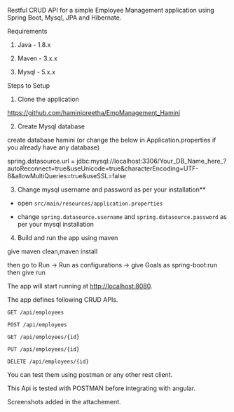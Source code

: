 Restful CRUD API for a simple Employee Management application using Spring Boot, Mysql, JPA and Hibernate.

Requirements

1. Java - 1.8.x

2. Maven - 3.x.x

3. Mysql - 5.x.x

Steps to Setup

1. Clone the application


https://github.com/haminipreetha/EmpManagement_Hamini


2. Create Mysql database

create database hamini (or change the below in Application.properties if you already have any database)

spring.datasource.url = jdbc:mysql://localhost:3306/Your_DB_Name_here_?autoReconnect=true&useUnicode=true&characterEncoding=UTF-8&allowMultiQueries=true&useSSL=false



3. Change mysql username and password as per your installation**

+ open `src/main/resources/application.properties`

+ change `spring.datasource.username` and `spring.datasource.password` as per your mysql installation


4. Build and run the app using maven

give maven clean,maven install

then go to Run -> Run as configurations -> give Goals as spring-boot:run then give run


The app will start running at <http://localhost:8080>.

The app defines following CRUD APIs.

    GET /api/employees
    
    POST /api/employees
    
    GET /api/employees/{id}
    
    PUT /api/employees/{id}
    
    DELETE /api/employees/{id}

You can test them using postman or any other rest client.

This Api is tested with POSTMAN before integrating with angular.

Screenshots added in the attachement.

